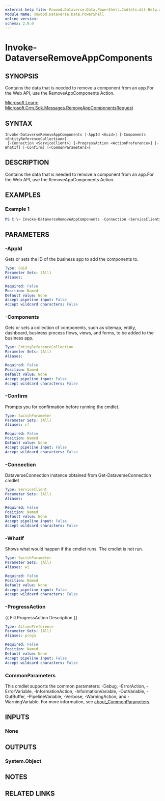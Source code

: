 ```yaml
---
external help file: Rnwood.Dataverse.Data.PowerShell.Cmdlets.dll-Help.xml
Module Name: Rnwood.Dataverse.Data.PowerShell
online version:
schema: 2.0.0
---
```


# Invoke-DataverseRemoveAppComponents

## SYNOPSIS
Contains the data that is needed to remove a component from an app.For the Web API, use the RemoveAppComponents Action.

[Microsoft Learn: Microsoft.Crm.Sdk.Messages.RemoveAppComponentsRequest](https://learn.microsoft.com/en-us/dotnet/api/microsoft.crm.sdk.messages.RemoveAppComponentsRequest?view=dataverse-sdk-latest)

## SYNTAX

```
Invoke-DataverseRemoveAppComponents [-AppId <Guid>] [-Components <EntityReferenceCollection>]
 [-Connection <ServiceClient>] [-ProgressAction <ActionPreference>] [-WhatIf] [-Confirm] [<CommonParameters>]
```

## DESCRIPTION
Contains the data that is needed to remove a component from an app.For the Web API, use the RemoveAppComponents Action.

## EXAMPLES

### Example 1
```powershell
PS C:\> Invoke-DataverseRemoveAppComponents -Connection <ServiceClient> -AppId <Guid> -Components <EntityReferenceCollection>
```

## PARAMETERS

### -AppId
Gets or sets the ID of the business app to add the components to.

```yaml
Type: Guid
Parameter Sets: (All)
Aliases:

Required: False
Position: Named
Default value: None
Accept pipeline input: False
Accept wildcard characters: False
```

### -Components
Gets or sets a collection of components, such as sitemap, entity, dashboard, business process flows, views, and forms, to be added to the business app.

```yaml
Type: EntityReferenceCollection
Parameter Sets: (All)
Aliases:

Required: False
Position: Named
Default value: None
Accept pipeline input: False
Accept wildcard characters: False
```

### -Confirm
Prompts you for confirmation before running the cmdlet.

```yaml
Type: SwitchParameter
Parameter Sets: (All)
Aliases: cf

Required: False
Position: Named
Default value: None
Accept pipeline input: False
Accept wildcard characters: False
```

### -Connection
DataverseConnection instance obtained from Get-DataverseConnection cmdlet

```yaml
Type: ServiceClient
Parameter Sets: (All)
Aliases:

Required: False
Position: Named
Default value: None
Accept pipeline input: False
Accept wildcard characters: False
```

### -WhatIf
Shows what would happen if the cmdlet runs. The cmdlet is not run.

```yaml
Type: SwitchParameter
Parameter Sets: (All)
Aliases: wi

Required: False
Position: Named
Default value: None
Accept pipeline input: False
Accept wildcard characters: False
```

### -ProgressAction
{{ Fill ProgressAction Description }}

```yaml
Type: ActionPreference
Parameter Sets: (All)
Aliases: proga

Required: False
Position: Named
Default value: None
Accept pipeline input: False
Accept wildcard characters: False
```

### CommonParameters
This cmdlet supports the common parameters: -Debug, -ErrorAction, -ErrorVariable, -InformationAction, -InformationVariable, -OutVariable, -OutBuffer, -PipelineVariable, -Verbose, -WarningAction, and -WarningVariable. For more information, see [about_CommonParameters](http://go.microsoft.com/fwlink/?LinkID=113216).

## INPUTS

### None
## OUTPUTS

### System.Object
## NOTES

## RELATED LINKS

